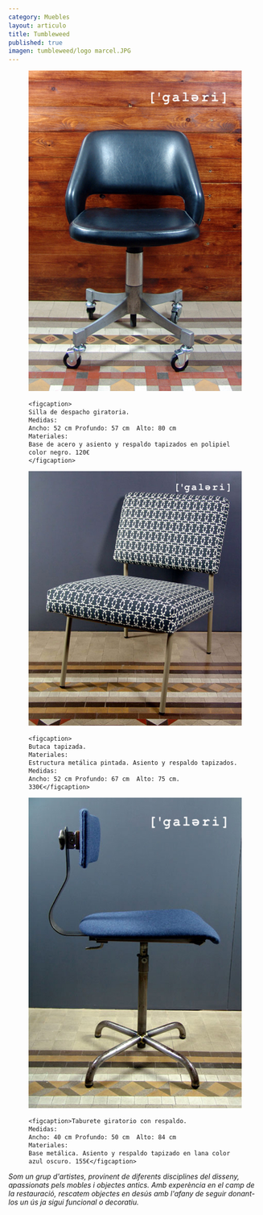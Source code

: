 ```yaml
---
category: Muebles
layout: articulo
title: Tumbleweed
published: true
imagen: tumbleweed/logo marcel.JPG
---
```


<div class="figure-group">

<figure>
	<a href="/images/tumbleweed/SILLA DE DESPACHO-WEB.jpg"><img src="/images/tumbleweed/SILLA DE DESPACHO-WEB.jpg" alt="image"></a>
	
	<figcaption>
    Silla de despacho giratoria.
    Medidas:
    Ancho: 52 cm Profundo: 57 cm  Alto: 80 cm
    Materiales: 
    Base de acero y asiento y respaldo tapizados en polipiel color negro. 120€
    </figcaption>
</figure>

<figure>
	<a href="/images/tumbleweed/BUTACA-WEB.jpg"><img src="/images/tumbleweed/BUTACA-WEB.jpg" alt="image"></a>
	
	<figcaption>
    Butaca tapizada.
    Materiales: 
    Estructura metálica pintada. Asiento y respaldo tapizados.
    Medidas:
    Ancho: 52 cm Profundo: 67 cm  Alto: 75 cm. 330€</figcaption>
</figure>

<figure>
	<a href="/images/tumbleweed/SILLA GIRATORIA-WEB.jpg"><img src="/images/tumbleweed/SILLA GIRATORIA-WEB.jpg" alt="image"></a>

	<figcaption>Taburete giratorio con respaldo.
    Medidas: 
    Ancho: 40 cm Profundo: 50 cm  Alto: 84 cm
    Materiales: 
    Base metálica. Asiento y respaldo tapizado en lana color azul oscuro. 155€</figcaption>
</figure>

</div>

_Som un grup d'artistes, provinent de diferents disciplines del disseny, apassionats pels mobles i objectes antics.
Amb experència en el camp de la restauració, rescatem objectes en desús amb l'afany de seguir donant-los un ús ja sigui funcional o decoratiu._

